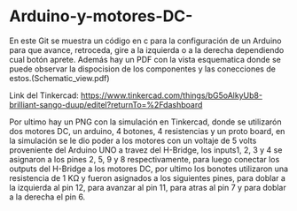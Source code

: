 # Arduino-y-motores-DC-
En este Git se muestra un código en c para la configuración de un Arduino para que avance, retroceda, gire a la izquierda o a la derecha dependiendo cual botón aprete.
Además hay un PDF con la vista esquematica donde se puede observar la dispocision de los componentes y las conecciones de estos.(Schematic_view.pdf)

Link del Tinkercad:
https://www.tinkercad.com/things/bG5oAlkyUb8-brilliant-sango-duup/editel?returnTo=%2Fdashboard

Por ultimo hay un PNG con la simulación en Tinkercad, donde se utilizarón dos motores DC, un arduino, 4 botones, 4 resistencias y un proto board, en la simulación se le dio poder a los motores con un voltaje de 5 volts proveniente del Arduino UNO a travez del H-Bridge, los inputs1, 2, 3 y 4 se asignaron a los pines 2, 5, 9 y 8 respectivamente, para luego conectar los outputs del H-Bridge a los motores DC, por ultimo los bonotes utilizaron una resistencia de 1 KΩ y fueron asignados a los siguientes pines, para doblar a la izquierda al pin 12, para avanzar al pin 11, para atras al pin 7 y para doblar a la derecha el pin 6.
